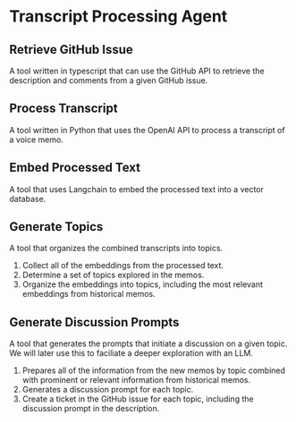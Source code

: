 # Transcript Processing Agent

## Retrieve GitHub Issue
A tool written in typescript that can use the GitHub API to retrieve the description and comments from a given GitHub issue.

## Process Transcript
A tool written in Python that uses the OpenAI API to process a transcript of a voice memo.

## Embed Processed Text
A tool that uses Langchain to embed the processed text into a vector database.

## Generate Topics
A tool that organizes the combined transcripts into topics. 
1. Collect all of the embeddings from the processed text.
2. Determine a set of topics explored in the memos.
3. Organize the embeddings into topics, including the most relevant embeddings from historical memos.

## Generate Discussion Prompts
A tool that generates the prompts that initiate a discussion on a given topic. We will later use this to faciliate a deeper exploration with an LLM.
1. Prepares all of the information from the new memos by topic combined with prominent or relevant information from historical memos.
2. Generates a discussion prompt for each topic.
3. Create a ticket in the GitHub issue for each topic, including the discussion prompt in the description.